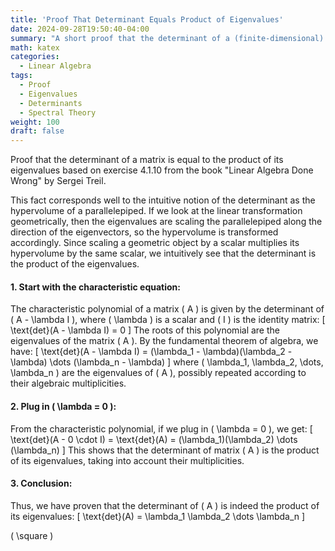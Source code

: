 ```yaml
---
title: 'Proof That Determinant Equals Product of Eigenvalues'
date: 2024-09-28T19:50:40-04:00
summary: "A short proof that the determinant of a (finite-dimensional) matrix is equal to the product of its eigenvalues."
math: katex
categories:
  - Linear Algebra
tags:
  - Proof
  - Eigenvalues
  - Determinants
  - Spectral Theory
weight: 100
draft: false
---
```


Proof that the determinant of a matrix is equal to the product of its eigenvalues based on exercise 4.1.10 from the book "Linear Algebra Done Wrong" by Sergei Treil.

This fact corresponds well to the intuitive notion of the determinant as the hypervolume of a parallelepiped. If we look at the linear transformation geometrically, then the eigenvalues are scaling the parallelepiped along the direction of the eigenvectors, so the hypervolume is transformed accordingly. Since scaling a geometric object by a scalar multiplies its hypervolume by the same scalar, we intuitively see that the determinant is the product of the eigenvalues.

#### 1. Start with the characteristic equation:
The characteristic polynomial of a matrix \( A \) is given by the determinant of \( A - \lambda I \), where \( \lambda \) is a scalar and \( I \) is the identity matrix:
\[
\text{det}(A - \lambda I) = 0
\]
The roots of this polynomial are the eigenvalues of the matrix \( A \). By the fundamental theorem of algebra, we have:
\[
\text{det}(A - \lambda I) = (\lambda_1 - \lambda)(\lambda_2 - \lambda) \dots (\lambda_n - \lambda)
\]
where \( \lambda_1, \lambda_2, \dots, \lambda_n \) are the eigenvalues of \( A \), possibly repeated according to their algebraic multiplicities.

#### 2. Plug in \( \lambda = 0 \):
From the characteristic polynomial, if we plug in \( \lambda = 0 \), we get:
\[
\text{det}(A - 0 \cdot I) = \text{det}(A) = (\lambda_1)(\lambda_2) \dots (\lambda_n)
\]
This shows that the determinant of matrix \( A \) is the product of its eigenvalues, taking into account their multiplicities.

#### 3. Conclusion:
Thus, we have proven that the determinant of \( A \) is indeed the product of its eigenvalues:
\[
\text{det}(A) = \lambda_1 \lambda_2 \dots \lambda_n
\]

\( \square \)